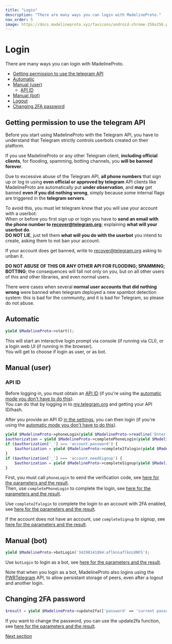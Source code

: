 ```yaml
---
title: "Login"
description: "There are many ways you can login with MadelineProto."
nav_order: 5
image: https://docs.madelineproto.xyz/favicons/android-chrome-256x256.png
---
```

# Login

There are many ways you can login with MadelineProto.

* [Getting permission to use the telegram API](#getting-permission-to-use-the-telegram-api)
* [Automatic](#automatic)
* [Manual (user)](#manual-user)
  * [API ID](#api-id)
* [Manual (bot)](#manual-bot)
* [Logout](#logout)
* [Changing 2FA password](#changing-2fa-password)

## Getting permission to use the telegram API

Before you start using MadelineProto with the Telegram API, you have to understand that Telegram strictly controls userbots created on their platform.  

If you use MadelineProto or any other Telegram client, **including official clients**, for flooding, spamming, botting channels, you **will be banned forever**.  

Due to excessive abuse of the Telegram API, **all phone numbers** that sign up or log in using **even official or approved by telegram** API clients like MadelineProto are automatically put **under observation**, and __may__ get banned **even if you did nothing wrong**, simply because some internal flags are triggered in the **telegram servers**.  

To avoid this, you must let telegram know that you will use your account with a userbot:  
When or before you first sign up or login you have to **send an email with the phone number to [recover@telegram.org](mailto:recover@telegram.org)**; explaining **what will your userbot do**.  
**DO NOT LIE**, just tell them **what will you do with the userbot** you intend to create, asking them to not ban your account.  

If your account does get banned, write to [recover@telegram.org](mailto:recover@telegram.org) asking to unban it.  

**DO NOT ABUSE OF THIS OR ANY OTHER API FOR FLOODING; SPAMMING; BOTTING**; the consequences will fall not only on you, but on all other users of this and other libraries, and even normal users.  

There were cases when several **normal user accounts that did nothing wrong** were banned when telegram deployed a new spambot detection system: this is bad for the community, and it is bad for Telegram, so please do not abuse.  


## Automatic

```php
yield $MadelineProto->start();
```

This will start an interactive login prompt via console (if running via CLI), or a login web UI (if running in the browser).  
You will get to choose if login as user, or as bot.


## Manual (user)

### API ID

Before logging in, you must obtain an [API ID](https://docs.madelineproto.xyz/docs/SETTINGS.html) (if you're using the [automatic mode you don't have to do this](#automatic)).  
You can do that by logging in to [my.telegram.org](https://my.telegram.org) and getting your API ID/hash.

After you provide an API ID [in the settings](https://docs.madelineproto.xyz/docs/SETTINGS.html), you can then login (if you're using the [automatic mode you don't have to do this](#automatic)).  

```php
yield $MadelineProto->phoneLogin(yield $MadelineProto->readline('Enter your phone number: '));
$authorization = yield $MadelineProto->completePhoneLogin(yield $MadelineProto->readline('Enter the phone code: '));
if ($authorization['_'] === 'account.password') {
    $authorization = yield $MadelineProto->complete2falogin(yield $MadelineProto->readline('Please enter your password (hint '.$authorization['hint'].'): '));
}
if ($authorization['_'] === 'account.needSignup') {
    $authorization = yield $MadelineProto->completeSignup(yield $MadelineProto->readline('Please enter your first name: '), readline('Please enter your last name (can be empty): '));
}
```

First, you must call `phoneLogin` to send the verification code, see [here for the parameters and the result](https://docs.madelineproto.xyz/phoneLogin.html).  
Then, use `completePhoneLogin` to complete the login, see [here for the parameters and the result](https://docs.madelineproto.xyz/completePhoneLogin.html).  

Use `complete2falogin` to complete the login to an account with 2FA enabled, see [here for the parameters and the result](https://docs.madelineproto.xyz/complete2FALogin.html).  

If the account does not have an account, use `completeSignup` to signup, see [here for the parameters and the result](https://docs.madelineproto.xyz/completeSignup.html).  


## Manual (bot)

```php
yield $MadelineProto->botLogin('34298141894:aflknsaflknLKNFS');
```

Use `botLogin` to login as a bot, see [here for the parameters and the result](https://docs.madelineproto.xyz/botLogin.html).  

Note that when you login as a bot, MadelineProto also logins using the [PWRTelegram](https://pwrtelegram.xyz) API, to allow persistant storage of peers, even after a logout and another login.  


## Changing 2FA password

```php
$result = yield $MadelineProto->update2fa(['password' => 'current password', 'new_password' => 'New password', 'email' => 'daniil@daniil.it', 'hint' => 'ponies']);
```

If you want to change the password, you can use the update2fa function, see [here for the parameters and the result](https://docs.madelineproto.xyz/update2fa.html).  

<a href="https://docs.madelineproto.xyz/docs/FEATURES.html">Next section</a>
